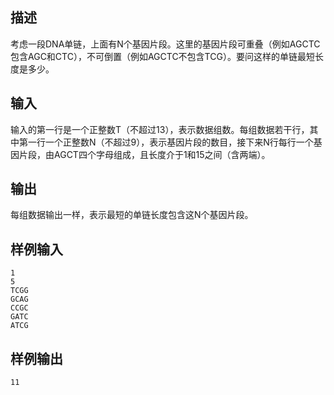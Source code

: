 ## 描述


考虑一段DNA单链，上面有N个基因片段。这里的基因片段可重叠（例如AGCTC包含AGC和CTC），不可倒置（例如AGCTC不包含TCG）。要问这样的单链最短长度是多少。

## 输入


输入的第一行是一个正整数T（不超过13），表示数据组数。每组数据若干行，其中第一行一个正整数N（不超过9），表示基因片段的数目，接下来N行每行一个基因片段，由AGCT四个字母组成，且长度介于1和15之间（含两端）。

## 输出


每组数据输出一样，表示最短的单链长度包含这N个基因片段。

## 样例输入


```
1
5
TCGG
GCAG
CCGC
GATC
ATCG
```


## 样例输出


```
11
```


